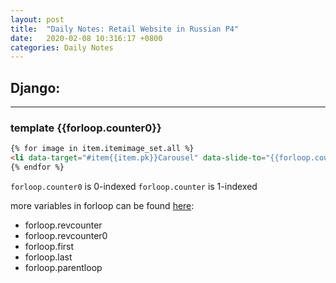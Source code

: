 ```yaml
---
layout: post
title:  "Daily Notes: Retail Website in Russian P4"
date:   2020-02-08 10:316:17 +0800
categories: Daily Notes
---
```


## Django:
---
### template {{forloop.counter0}}
```html
{% for image in item.itemimage_set.all %}
<li data-target="#item{{item.pk}}Carousel" data-slide-to="{{forloop.counter0}}"></li>
{% endfor %}
```
`forloop.counter0` is 0-indexed
`forloop.counter` is 1-indexed

more variables in forloop can be found [here](https://docs.djangoproject.com/en/3.0/ref/templates/builtins/#for):
* forloop.revcounter
* forloop.revcounter0
* forloop.first
* forloop.last
* forloop.parentloop
